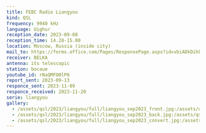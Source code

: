 ```yaml
---
title: FEBC Radio Liangyou
kind: QSL
frequency: 9940 kHz
language: Uighur
reception_date: 2023-09-08
reception_time: 14.28-15.00
location: Moscow, Russia (inside city)
mail_to: https://forms.office.com/Pages/ResponsePage.aspx?id=vbiADkDihkq4u21zWkWXEbe1zKhODUFGsStMQ8cNURVUQ1E3MzdLUVJYTTNBTFJQWktBVjhXUktGUC4u
receiver: BELKA
antenna: its telescopic
station: bocaue
youtube_id: rNaQMFO0lP8
report_sent: 2023-09-13
responce_sent: 2023-11-09
responce_received: 2023-11-20
serie: liangyou
gallery:
  - /assets/qsl/2023/liangyou/full/liangyou_sep2023_front.jpg:/assets/qsl/2023/liangyou/small/liangyou_sep2023_front.jpg
  - /assets/qsl/2023/liangyou/full/liangyou_sep2023_back.jpg:/assets/qsl/2023/liangyou/small/liangyou_sep2023_back.jpg
  - /assets/qsl/2023/liangyou/full/liangyou_sep2023_convert.jpg:/assets/qsl/2023/liangyou/small/liangyou_sep2023_convert.jpg
---
```

